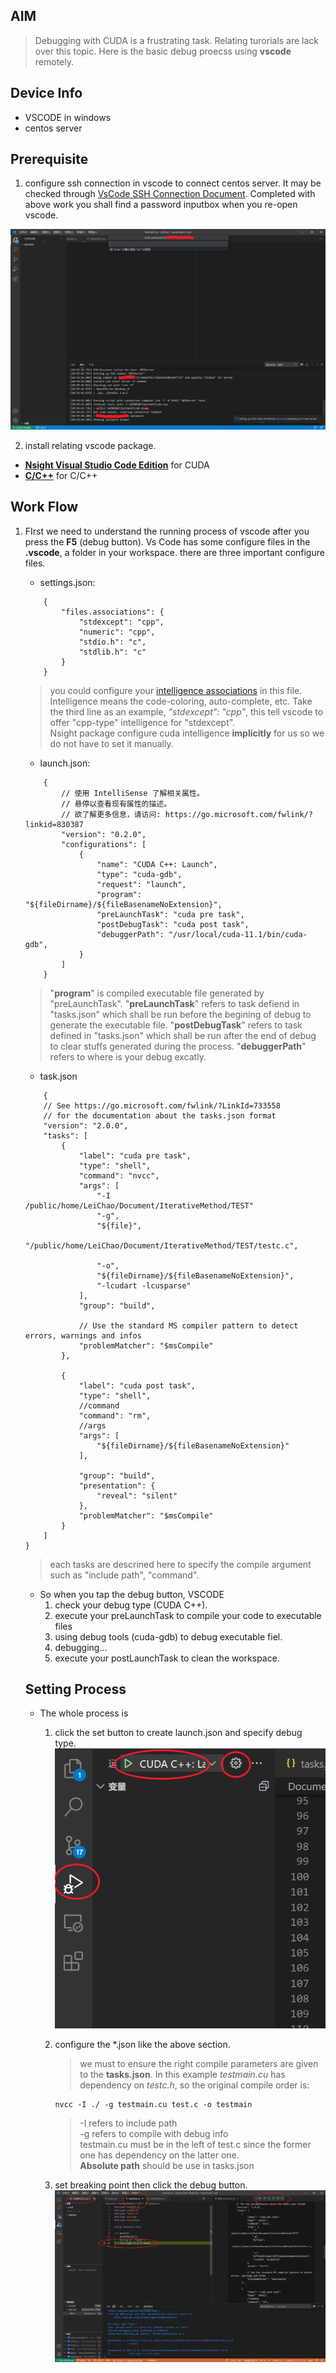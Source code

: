 ## AIM
> Debugging with CUDA is a frustrating task. Relating turorials are lack over this topic. Here is the basic debug proecss using **vscode** remotely.

## Device Info
+ VSCODE in windows
+ centos server

## Prerequisite
1. configure ssh connection in vscode  to connect centos server. It may be checked through [VsCode SSH Connection Document]. Completed with above work you shall find a password inputbox when you re-open vscode.

![password_enter][password_enter.png]


[VsCode SSH Connection Document]: https://code.visualstudio.com/docs/remote/ssh

2. install relating vscode package.
+ **[Nsight Visual Studio Code Edition][Nsight Visual Studio Code Edition]** for CUDA
+ **[C/C++][C/C++]** for C/C++


## Work Flow

1. FIrst we need to understand the running process of vscode after you press the **F5** (debug button). Vs Code has some configure files in the **.vscode**, a folder in your workspace. there are three important configure files.
	+ settings.json: 
	```
		{
			"files.associations": {
				"stdexcept": "cpp",
				"numeric": "cpp",
				"stdio.h": "c",
				"stdlib.h": "c"
			}
		}
	```
	> you could configure your [intelligence associations][VSCODE_Intelligence] in this file. Intelligence means the code-coloring, auto-complete, etc. Take the third line as an example, *"stdexcept": "cpp"*, this tell vscode to offer "cpp-type" intelligence for "stdexcept". <br> Nsight package configure cuda intelligence **implicitly** for us so we do not have to set it manually.

	+ launch.json:
	```
		{
			// 使用 IntelliSense 了解相关属性。 
			// 悬停以查看现有属性的描述。
			// 欲了解更多信息，请访问: https://go.microsoft.com/fwlink/?linkid=830387
			"version": "0.2.0",
			"configurations": [
				{
					"name": "CUDA C++: Launch",
					"type": "cuda-gdb", 
					"request": "launch",
					"program": "${fileDirname}/${fileBasenameNoExtension}",
					"preLaunchTask": "cuda pre task",
					"postDebugTask": "cuda post task",
					"debuggerPath": "/usr/local/cuda-11.1/bin/cuda-gdb",
				}
			]
		}
	```
	> "**program**" is compiled executable file generated by "preLaunchTask". "**preLaunchTask**" refers to task defiend in "tasks.json" which shall be run before the begining of debug to generate the executable file. "**postDebugTask**" refers to task defined in "tasks.json" which shall be run after the end of debug to clear stuffs generated during the process. "**debuggerPath**" refers to where is your debug excatly.

	+ task.json
	```
		{
		// See https://go.microsoft.com/fwlink/?LinkId=733558
		// for the documentation about the tasks.json format
		"version": "2.0.0",
		"tasks": [
			{
				"label": "cuda pre task",
				"type": "shell",
				"command": "nvcc",
				"args": [
					"-I /public/home/LeiChao/Document/IterativeMethod/TEST"
					"-g",
					"${file}", 
					"/public/home/LeiChao/Document/IterativeMethod/TEST/testc.c",

					"-o",
					"${fileDirname}/${fileBasenameNoExtension}",
					"-lcudart -lcusparse"
				],
				"group": "build",

				// Use the standard MS compiler pattern to detect errors, warnings and infos
				"problemMatcher": "$msCompile"
			}, 

			{
				"label": "cuda post task",
				"type": "shell",
				//command
				"command": "rm",
				//args
				"args": [
					"${fileDirname}/${fileBasenameNoExtension}"
				],

				"group": "build",
				"presentation": {
					"reveal": "silent"
				},
				"problemMatcher": "$msCompile"
			}
		]
	}

	```
	> each tasks are descrined here to specify the compile argument such as "include path", "command".
	
	+ So when you tap the debug button, VSCODE 
		1. check your debug type (CUDA C++).
		2. execute your preLaunchTask to compile your code to executable files
		3. using debug tools (cuda-gdb) to debug executable fiel.
		4. debugging...
		5. execute your postLaunchTask to clean the workspace.
	
	## Setting Process

	+ The whole process is 
		1. click the set button to create launch.json and specify debug type.
		![debug_setting][debug_setting.png]
		2. configure the *.json like the above section.
			> we must to ensure the right compile parameters are given to the **tasks.json**. In this example *testmain.cu* has dependency on *testc.h*, so the original compile order is:
			```
			nvcc -I ./ -g testmain.cu test.c -o testmain
			```
			> -I refers to include path <br> 
			-g refers to compile with debug info <br>
			testmain.cu must be in the left of test.c since the former one has dependency on the latter one. <br>
			**Absolute path** should be use in tasks.json

		3. set breaking point then click the debug button.
		![debugging png][debugging.png]



[password_enter.png]: ./IMAGE/password_enter.png
[Nsight Visual Studio Code Edition]: https://developer.nvidia.com/nsight-visual-studio-code-edition
[debug_setting.png]: ./IMAGE/debug_setting.png
[debugging.png]: ./IMAGE/debugging.png

[C/C++]: https://github.com/microsoft/vscode-cpptools
[VSCODE_Intelligence]: https://code.visualstudio.com/docs/editor/intellisense